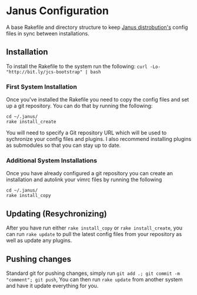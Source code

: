 # Janus Configuration

A base Rakefile and directory structure to keep [Janus distrobution's](https://github.com/carlhuda/janus) config files in
sync between installations. 

## Installation

To install the Rakefile to the system run the following: `curl -Lo- "http://bit.ly/jcs-bootstrap" | bash`

### First System Installation

Once you've installed the Rakefile you need to copy the config files and
set up a git repository. You can do that by running the following:

    cd ~/.janus/
    rake install_create

You will need to specify a Git repository URL which will be used to
sychronize your config files and plugins. I also recommend installing
plugins as submodules so that you can stay up to date.

### Additional System Installations

Once you have already configured a git repository you can create an
installation and autolink your vimrc files by running the following

    cd ~/.janus/
    rake install_copy


## Updating (Resychronizing)

After you have run either `rake install_copy` or `rake install_create`,
you can run `rake update` to pull the latest config files from your
repository as well as update any plugins.

## Pushing changes

Standard git for pushing changes, simply run `git add .; git commit -m "comment"; git push`,
You can then run `rake update` from another system and have it update
everything for you.
